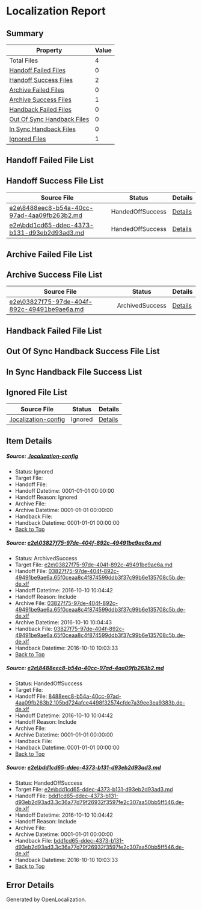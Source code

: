 # <a name='report-top'></a> Localization Report

## Summary
 Property | Value 
 -------- | ----- 
 Total Files | 4
[ Handoff Failed Files ](#handoff-failed-list)| 0
[ Handoff Success Files ](#handoff-success-list)| 2
[ Archive Failed Files ](#archive-failed-list)| 0
[ Archive Success Files ](#archive-success-list)| 1
[ Handback Failed Files ](#handback-failed-list)| 0
[ Out Of Sync Handback Files ](#outofsync-handback-success-list)| 0
[ In Sync Handback Files ](#insync-handback-success-list)| 0
[ Ignored Files ](#ignored-list)| 1

## <a name='handoff-failed-list'></a> Handoff Failed File List

## <a name='handoff-success-list'></a> Handoff Success File List
 Source File | Status | Details 
 ----------- | ------ | ------- 
 [e2e\8488eec8-b54a-40cc-97ad-4aa09fb263b2.md](https://github.com/OpenLocalizationTestOrg/ol-test0/blob/a670afbba178f22ad73f69b2e5b447718adb585f/e2e/8488eec8-b54a-40cc-97ad-4aa09fb263b2.md) | HandedOffSuccess | [Details](#1d75cfaa72e6353235957642daecd6aeaf1e86b72)
 [e2e\bdd1cd65-ddec-4373-b131-d93eb2d93ad3.md](https://github.com/OpenLocalizationTestOrg/ol-test0/blob/ff7f73c125084210d56905fe7c3aede1546d0474/e2e/bdd1cd65-ddec-4373-b131-d93eb2d93ad3.md) | HandedOffSuccess | [Details](#15ba847bd15792613ec08711a6973d699a9428a93)

## <a name='archive-failed-list'></a> Archive Failed File List

## <a name='archive-success-list'></a> Archive Success File List
 Source File | Status | Details 
 ----------- | ------ | ------- 
 [e2e\03827f75-97de-404f-892c-49491be9ae6a.md](https://github.com/OpenLocalizationTestOrg/ol-test0/blob/c1b3b32663a8e5bccc7d512cd27c068535275620/e2e/03827f75-97de-404f-892c-49491be9ae6a.md) | ArchivedSuccess | [Details](#b10956844a54dd01e4a23720b964b69ef1147e571)

## <a name='handback-failed-list'></a> Handback Failed File List

## <a name='outofsync-handback-success-list'></a> Out Of Sync Handback Success File List

## <a name='insync-handback-success-list'></a> In Sync Handback File Success List

## <a name='ignored-list'></a> Ignored File List
 Source File | Status | Details 
 ----------- | ------ | ------- 
 [.localization-config](https://github.com/OpenLocalizationTestOrg/ol-test0/blob/a670afbba178f22ad73f69b2e5b447718adb585f/.localization-config) | Ignored | [Details](#c268a05ecaa7ec85942ed632c29928ee5bd6da8d0)

## Item Details
##### <a name='c268a05ecaa7ec85942ed632c29928ee5bd6da8d0'></a> Source: [.localization-config](https://github.com/OpenLocalizationTestOrg/ol-test0/blob/a670afbba178f22ad73f69b2e5b447718adb585f/.localization-config)
* Status: Ignored
* Target File: 
* Handoff File: 
* Handoff Datetime: 0001-01-01 00:00:00
* Handoff Reason: Ignored
* Archive File: 
* Archive Datetime: 0001-01-01 00:00:00
* Handback File: 
* Handback Datetime: 0001-01-01 00:00:00
* [Back to Top](#report-top)

##### <a name='b10956844a54dd01e4a23720b964b69ef1147e571'></a> Source: [e2e\03827f75-97de-404f-892c-49491be9ae6a.md](https://github.com/OpenLocalizationTestOrg/ol-test0/blob/c1b3b32663a8e5bccc7d512cd27c068535275620/e2e/03827f75-97de-404f-892c-49491be9ae6a.md)
* Status: ArchivedSuccess
* Target File: [e2e\03827f75-97de-404f-892c-49491be9ae6a.md](https://github.com/OpenLocalizationTestOrg/ol-test0-dede/blob/cdd93562112cd921c2215c8b45952666b4d9b3a8/e2e/03827f75-97de-404f-892c-49491be9ae6a.md)
* Handoff File: [03827f75-97de-404f-892c-49491be9ae6a.65f0ceaa8c4f874599ddb3f37c99b6e135708c5b.de-de.xlf](https://github.com/OpenLocalizationTestOrg/ol-test0-handoff/blob/7b854d6667284fe2def699b1bbfe350bec0f4732/ol-handoff/OpenLocalizationTestOrg/ol-test0-dede/qimu/ht/03827f75-97de-404f-892c-49491be9ae6a.65f0ceaa8c4f874599ddb3f37c99b6e135708c5b.de-de.xlf)
* Handoff Datetime: 2016-10-10 10:04:42
* Handoff Reason: Include
* Archive File: [03827f75-97de-404f-892c-49491be9ae6a.65f0ceaa8c4f874599ddb3f37c99b6e135708c5b.de-de.xlf](https://github.com/OpenLocalizationTestOrg/ol-test0-handoff/blob/2ab5496370c5b1b6ccf3ec346045d25e4681c785/ol-archive/OpenLocalizationTestOrg/ol-test0-dede/qimu/ht/03827f75-97de-404f-892c-49491be9ae6a.65f0ceaa8c4f874599ddb3f37c99b6e135708c5b.de-de.xlf)
* Archive Datetime: 2016-10-10 10:04:43
* Handback File: [03827f75-97de-404f-892c-49491be9ae6a.65f0ceaa8c4f874599ddb3f37c99b6e135708c5b.de-de.xlf](https://github.com/OpenLocalizationTestOrg/ol-test0-handback/blob/74282145557a9d5e64505fae56ea0c4e5f9175bf/ol-handback/OpenLocalizationTestOrg/ol-test0-dede/qimu/mt/03827f75-97de-404f-892c-49491be9ae6a.65f0ceaa8c4f874599ddb3f37c99b6e135708c5b.de-de.xlf)
* Handback Datetime: 2016-10-10 10:03:33
* [Back to Top](#report-top)

##### <a name='1d75cfaa72e6353235957642daecd6aeaf1e86b72'></a> Source: [e2e\8488eec8-b54a-40cc-97ad-4aa09fb263b2.md](https://github.com/OpenLocalizationTestOrg/ol-test0/blob/a670afbba178f22ad73f69b2e5b447718adb585f/e2e/8488eec8-b54a-40cc-97ad-4aa09fb263b2.md)
* Status: HandedOffSuccess
* Target File: 
* Handoff File: [8488eec8-b54a-40cc-97ad-4aa09fb263b2.105bd724afce4498f32574cfde7a39ee3ea9383b.de-de.xlf](https://github.com/OpenLocalizationTestOrg/ol-test0-handoff/blob/7b854d6667284fe2def699b1bbfe350bec0f4732/ol-handoff/OpenLocalizationTestOrg/ol-test0-dede/qimu/ht/8488eec8-b54a-40cc-97ad-4aa09fb263b2.105bd724afce4498f32574cfde7a39ee3ea9383b.de-de.xlf)
* Handoff Datetime: 2016-10-10 10:04:42
* Handoff Reason: Include
* Archive File: 
* Archive Datetime: 0001-01-01 00:00:00
* Handback File: 
* Handback Datetime: 0001-01-01 00:00:00
* [Back to Top](#report-top)

##### <a name='15ba847bd15792613ec08711a6973d699a9428a93'></a> Source: [e2e\bdd1cd65-ddec-4373-b131-d93eb2d93ad3.md](https://github.com/OpenLocalizationTestOrg/ol-test0/blob/ff7f73c125084210d56905fe7c3aede1546d0474/e2e/bdd1cd65-ddec-4373-b131-d93eb2d93ad3.md)
* Status: HandedOffSuccess
* Target File: [e2e\bdd1cd65-ddec-4373-b131-d93eb2d93ad3.md](https://github.com/OpenLocalizationTestOrg/ol-test0-dede/blob/cdd93562112cd921c2215c8b45952666b4d9b3a8/e2e/bdd1cd65-ddec-4373-b131-d93eb2d93ad3.md)
* Handoff File: [bdd1cd65-ddec-4373-b131-d93eb2d93ad3.3c36a77d79f26932f3597fe2c307aa50bb5ff546.de-de.xlf](https://github.com/OpenLocalizationTestOrg/ol-test0-handoff/blob/7b854d6667284fe2def699b1bbfe350bec0f4732/ol-handoff/OpenLocalizationTestOrg/ol-test0-dede/qimu/ht/bdd1cd65-ddec-4373-b131-d93eb2d93ad3.3c36a77d79f26932f3597fe2c307aa50bb5ff546.de-de.xlf)
* Handoff Datetime: 2016-10-10 10:04:42
* Handoff Reason: Include
* Archive File: 
* Archive Datetime: 0001-01-01 00:00:00
* Handback File: [bdd1cd65-ddec-4373-b131-d93eb2d93ad3.3c36a77d79f26932f3597fe2c307aa50bb5ff546.de-de.xlf](https://github.com/OpenLocalizationTestOrg/ol-test0-handback/blob/74282145557a9d5e64505fae56ea0c4e5f9175bf/ol-handback/OpenLocalizationTestOrg/ol-test0-dede/qimu/mt/bdd1cd65-ddec-4373-b131-d93eb2d93ad3.3c36a77d79f26932f3597fe2c307aa50bb5ff546.de-de.xlf)
* Handback Datetime: 2016-10-10 10:03:33
* [Back to Top](#report-top)


## Error Details

Generated by OpenLocalization.
